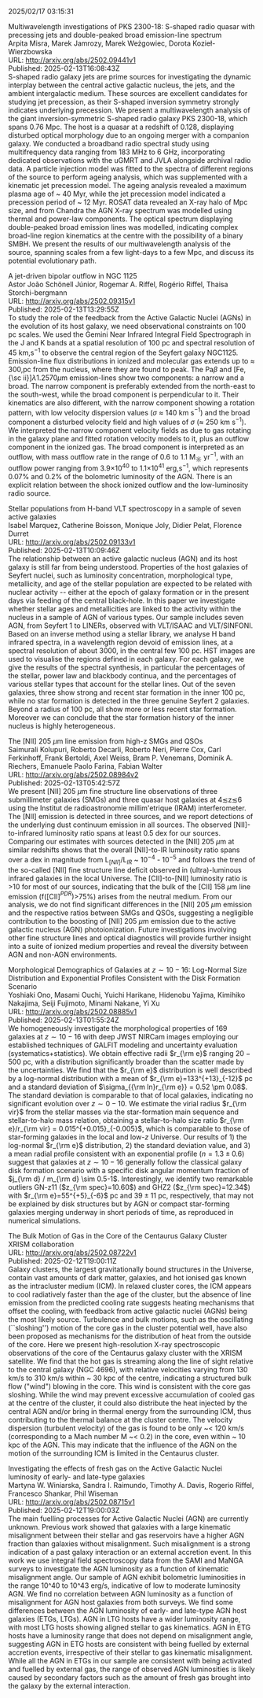 2025/02/17 03:15:31  

Multiwavelength investigations of PKS 2300-18: S-shaped radio quasar
  with precessing jets and double-peaked broad emission-line spectrum  
Arpita Misra, Marek Jamrozy, Marek Weżgowiec, Dorota Kozieł-Wierzbowska  
URL: http://arxiv.org/abs/2502.09441v1  
Published: 2025-02-13T16:08:43Z  
  S-shaped radio galaxy jets are prime sources for investigating the dynamic interplay between the central active galactic nucleus, the jets, and the ambient intergalactic medium. These sources are excellent candidates for studying jet precession, as their S-shaped inversion symmetry strongly indicates underlying precession. We present a multiwavelength analysis of the giant inversion-symmetric S-shaped radio galaxy PKS 2300-18, which spans 0.76 Mpc. The host is a quasar at a redshift of 0.128, displaying disturbed optical morphology due to an ongoing merger with a companion galaxy. We conducted a broadband radio spectral study using multifrequency data ranging from 183 MHz to 6 GHz, incorporating dedicated observations with the uGMRT and JVLA alongside archival radio data. A particle injection model was fitted to the spectra of different regions of the source to perform ageing analysis, which was supplemented with a kinematic jet precession model. The ageing analysis revealed a maximum plasma age of ~ 40 Myr, while the jet precession model indicated a precession period of ~ 12 Myr. ROSAT data revealed an X-ray halo of Mpc size, and from Chandra the AGN X-ray spectrum was modelled using thermal and power-law components. The optical spectrum displaying double-peaked broad emission lines was modelled, indicating complex broad-line region kinematics at the centre with the possibility of a binary SMBH. We present the results of our multiwavelength analysis of the source, spanning scales from a few light-days to a few Mpc, and discuss its potential evolutionary path.   

A jet-driven bipolar outflow in NGC 1125  
Astor João Schönell Júnior, Rogemar A. Riffel, Rogério Riffel, Thaisa Storchi-bergmann  
URL: http://arxiv.org/abs/2502.09315v1  
Published: 2025-02-13T13:29:55Z  
  To study the role of the feedback from the Active Galactic Nuclei (AGNs) in the evolution of its host galaxy, we need observational constraints on 100 pc scales. We used the Gemini Near Infrared Integral Field Spectrograph in the J and K bands at a spatial resolution of 100 pc and spectral resolution of 45 km\,s$^{-1}$ to observe the central region of the Seyfert galaxy NGC1125. Emission-line flux distributions in ionized and molecular gas extends up to $\approx$ 300\,pc from the nucleus, where they are found to peak. The Pa$\beta$ and [Fe\,{\sc ii}]$\lambda$1.2570$\mu$m emission-lines show two components: a narrow and a broad. The narrow component is preferably extended from the north-east to the south-west, while the broad component is perpendicular to it. Their kinematics are also different, with the narrow component showing a rotation pattern, with low velocity dispersion values ($\sigma$ $\approx$ 140 km s$^{-1}$) and the broad component a disturbed velocity field and high values of $\sigma$ ($\approx$ 250 km s$^{-1}$). We interpreted the narrow component velocity fields as due to gas rotating in the galaxy plane and fitted rotation velocity models to it, plus an outflow component in the ionized gas. The broad component is interpreted as an outflow, with mass outflow rate in the range of 0.6 to 1.1 M$_{\sun}$ yr$^{-1}$, with an outflow power ranging from 3.9$\times$10$^{40}$ to 1.1$\times$10$^{41}$ erg\,s$^{-1}$, which represents 0.07\% and 0.2\% of the bolometric luminosity of the AGN. There is an explicit relation between the shock ionized outflow and the low-luminosity radio source.   

Stellar populations from H-band VLT spectroscopy in a sample of seven
  active galaxies  
Isabel Marquez, Catherine Boisson, Monique Joly, Didier Pelat, Florence Durret  
URL: http://arxiv.org/abs/2502.09133v1  
Published: 2025-02-13T10:09:46Z  
  The relationship between an active galactic nucleus (AGN) and its host galaxy is still far from being understood. Properties of the host galaxies of Seyfert nuclei, such as luminosity concentration, morphological type, metallicity, and age of the stellar population are expected to be related with nuclear activity -- either at the epoch of galaxy formation or in the present days via feeding of the central black-hole. In this paper we investigate whether stellar ages and metallicities are linked to the activity within the nucleus in a sample of AGN of various types. Our sample includes seven AGN, from Seyfert 1 to LINERs, observed with VLT/ISAAC and VLT/SINFONI. Based on an inverse method using a stellar library, we analyse H band infrared spectra, in a wavelength region devoid of emission lines, at a spectral resolution of about 3000, in the central few 100 pc. HST images are used to visualise the regions defined in each galaxy. For each galaxy, we give the results of the spectral synthesis, in particular the percentages of the stellar, power law and blackbody continua, and the percentages of various stellar types that account for the stellar lines. Out of the seven galaxies, three show strong and recent star formation in the inner 100 pc, while no star formation is detected in the three genuine Seyfert 2 galaxies. Beyond a radius of 100 pc, all show more or less recent star formation. Moreover we can conclude that the star formation history of the inner nucleus is highly heterogeneous.   

The [NII] 205 $μ$m line emission from high-z SMGs and QSOs  
Saimurali Kolupuri, Roberto Decarli, Roberto Neri, Pierre Cox, Carl Ferkinhoff, Frank Bertoldi, Axel Weiss, Bram P. Venemans, Dominik A. Riechers, Emanuele Paolo Farina, Fabian Walter  
URL: http://arxiv.org/abs/2502.08984v2  
Published: 2025-02-13T05:42:57Z  
  We present [NII] 205 $\mu$m fine structure line observations of three submillimeter galaxies (SMGs) and three quasar host galaxies at 4$\lesssim$z$\lesssim$6 using the Institut de radioastronomie millim\'etrique (IRAM) interferometer. The [NII] emission is detected in three sources, and we report detections of the underlying dust continuum emission in all sources. The observed [NII]-to-infrared luminosity ratio spans at least 0.5 dex for our sources. Comparing our estimates with sources detected in the [NII] 205 $\mu$m at similar redshifts shows that the overall [NII]-to-IR luminosity ratio spans over a dex in magnitude from L$_{[NII]}$/L$_{IR}$ ~ 10$^{-4}$ - 10$^{-5}$ and follows the trend of the so-called [NII] fine structure line deficit observed in (ultra)-luminous infrared galaxies in the local Universe. The [CII]-to-[NII] luminosity ratio is &gt;10 for most of our sources, indicating that the bulk of the [CII] 158 $\mu$m line emission (f([CII]$^{PDR}$)&gt;75%) arises from the neutral medium. From our analysis, we do not find significant differences in the [NII] 205 $\mu$m emission and the respective ratios between SMGs and QSOs, suggesting a negligible contribution to the boosting of [NII] 205 $\mu$m emission due to the active galactic nucleus (AGN) photoionization. Future investigations involving other fine structure lines and optical diagnostics will provide further insight into a suite of ionized medium properties and reveal the diversity between AGN and non-AGN environments.   

Morphological Demographics of Galaxies at $z\sim 10-16$: Log-Normal Size
  Distribution and Exponential Profiles Consistent with the Disk Formation
  Scenario  
Yoshiaki Ono, Masami Ouchi, Yuichi Harikane, Hidenobu Yajima, Kimihiko Nakajima, Seiji Fujimoto, Minami Nakane, Yi Xu  
URL: http://arxiv.org/abs/2502.08885v1  
Published: 2025-02-13T01:55:24Z  
  We homogeneously investigate the morphological properties of $169$ galaxies at $z\sim10-16$ with deep JWST NIRCam images employing our established techniques of GALFIT modeling and uncertainty evaluation (systematics+statistics). We obtain effective radii $r_{\rm e}$ ranging $20-500$ pc, with a distribution significantly broader than the scatter made by the uncertainties. We find that the $r_{\rm e}$ distribution is well described by a log-normal distribution with a mean of $r_{\rm e}=133^{+13}_{-12}$ pc and a standard deviation of $\sigma_{{\rm ln}r_{\rm e}} = 0.52 \pm 0.08$. The standard deviation is comparable to that of local galaxies, indicating no significant evolution over $z\sim 0-10$. We estimate the virial radius $r_{\rm vir}$ from the stellar masses via the star-formation main sequence and stellar-to-halo mass relation, obtaining a stellar-to-halo size ratio $r_{\rm e}/r_{\rm vir} = 0.015^{+0.015}_{-0.005}$, which is comparable to those of star-forming galaxies in the local and low-$z$ Universe. Our results of 1) the log-normal $r_{\rm e}$ distribution, 2) the standard deviation value, and 3) a mean radial profile consistent with an exponential profile ($n=1.3\pm0.6$) suggest that galaxies at $z\sim10-16$ generally follow the classical galaxy disk formation scenario with a specific disk angular momentum fraction of $j_{\rm d} / m_{\rm d} \sim 0.5-1$. Interestingly, we identify two remarkable outliers GN-z11 ($z_{\rm spec}=10.60$) and GHZ2 ($z_{\rm spec}=12.34$) with $r_{\rm e}=55^{+5}_{-6}$ pc and $39\pm11$ pc, respectively, that may not be explained by disk structures but by AGN or compact star-forming galaxies merging underway in short periods of time, as reproduced in numerical simulations.   

The Bulk Motion of Gas in the Core of the Centaurus Galaxy Cluster  
 XRISM collaboration  
URL: http://arxiv.org/abs/2502.08722v1  
Published: 2025-02-12T19:00:11Z  
  Galaxy clusters, the largest gravitationally bound structures in the Universe, contain vast amounts of dark matter, galaxies, and hot ionised gas known as the intracluster medium (ICM). In relaxed cluster cores, the ICM appears to cool radiatively faster than the age of the cluster, but the absence of line emission from the predicted cooling rate suggests heating mechanisms that offset the cooling, with feedback from active galactic nuclei (AGNs) being the most likely source. Turbulence and bulk motions, such as the oscillating (``sloshing'') motion of the core gas in the cluster potential well, have also been proposed as mechanisms for the distribution of heat from the outside of the core. Here we present high-resolution X-ray spectroscopic observations of the core of the Centaurus galaxy cluster with the XRISM satellite. We find that the hot gas is streaming along the line of sight relative to the central galaxy (NGC 4696), with relative velocities varying from 130 km/s to 310 km/s within ~ 30 kpc of the centre, indicating a structured bulk flow ("wind") blowing in the core. This wind is consistent with the core gas sloshing. While the wind may prevent excessive accumulation of cooled gas at the centre of the cluster, it could also distribute the heat injected by the central AGN and/or bring in thermal energy from the surrounding ICM, thus contributing to the thermal balance at the cluster centre. The velocity dispersion (turbulent velocity) of the gas is found to be only ~&lt; 120 km/s (corresponding to a Mach number M ~&lt; 0.2) in the core, even within ~ 10 kpc of the AGN. This may indicate that the influence of the AGN on the motion of the surrounding ICM is limited in the Centaurus cluster.   

Investigating the effects of fresh gas on the Active Galactic Nuclei
  luminosity of early- and late-type galaxies  
Martyna W. Winiarska, Sandra I. Raimundo, Timothy A. Davis, Rogerio Riffel, Francesco Shankar, Phil Wiseman  
URL: http://arxiv.org/abs/2502.08715v1  
Published: 2025-02-12T19:00:03Z  
  The main fuelling processes for Active Galactic Nuclei (AGN) are currently unknown. Previous work showed that galaxies with a large kinematic misalignment between their stellar and gas reservoirs have a higher AGN fraction than galaxies without misalignment. Such misalignment is a strong indication of a past galaxy interaction or an external accretion event. In this work we use integral field spectroscopy data from the SAMI and MaNGA surveys to investigate the AGN luminosity as a function of kinematic misalignment angle. Our sample of AGN exhibit bolometric luminosities in the range 10^40 to 10^43 erg/s, indicative of low to moderate luminosity AGN. We find no correlation between AGN luminosity as a function of misalignment for AGN host galaxies from both surveys. We find some differences between the AGN luminosity of early- and late-type AGN host galaxies (ETGs, LTGs). AGN in LTG hosts have a wider luminosity range, with most LTG hosts showing aligned stellar to gas kinematics. AGN in ETG hosts have a luminosity range that does not depend on misalignment angle, suggesting AGN in ETG hosts are consistent with being fuelled by external accretion events, irrespective of their stellar to gas kinematic misalignment. While all the AGN in ETGs in our sample are consistent with being activated and fuelled by external gas, the range of observed AGN luminosities is likely caused by secondary factors such as the amount of fresh gas brought into the galaxy by the external interaction.   

